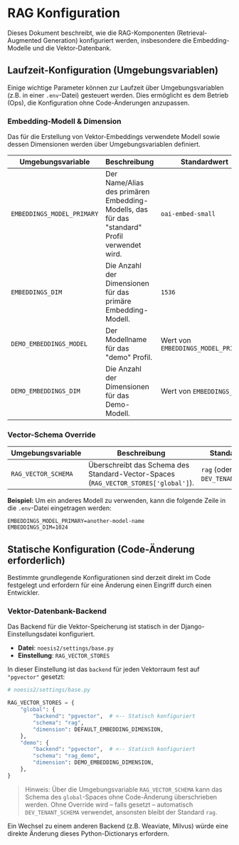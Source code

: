 # RAG Konfiguration

Dieses Dokument beschreibt, wie die RAG-Komponenten (Retrieval-Augmented Generation) konfiguriert werden, insbesondere die Embedding-Modelle und die Vektor-Datenbank.

## Laufzeit-Konfiguration (Umgebungsvariablen)

Einige wichtige Parameter können zur Laufzeit über Umgebungsvariablen (z.B. in einer `.env`-Datei) gesteuert werden. Dies ermöglicht es dem Betrieb (Ops), die Konfiguration ohne Code-Änderungen anzupassen.

### Embedding-Modell & Dimension

Das für die Erstellung von Vektor-Embeddings verwendete Modell sowie dessen Dimensionen werden über Umgebungsvariablen definiert.

| Umgebungsvariable          | Beschreibung                                                                 | Standardwert                  |
| -------------------------- | ----------------------------------------------------------------------------- | ----------------------------- |
| `EMBEDDINGS_MODEL_PRIMARY` | Der Name/Alias des primären Embedding-Modells, das für das "standard" Profil verwendet wird. | `oai-embed-small`             |
| `EMBEDDINGS_DIM`           | Die Anzahl der Dimensionen für das primäre Embedding-Modell.                  | `1536`                        |
| `DEMO_EMBEDDINGS_MODEL`    | Der Modellname für das "demo" Profil.                                        | Wert von `EMBEDDINGS_MODEL_PRIMARY` |
| `DEMO_EMBEDDINGS_DIM`      | Die Anzahl der Dimensionen für das Demo-Modell.                              | Wert von `EMBEDDINGS_DIM`     |

### Vector-Schema Override

| Umgebungsvariable   | Beschreibung                                                                                 | Standardwert |
| ------------------- | --------------------------------------------------------------------------------------------- | ------------ |
| `RAG_VECTOR_SCHEMA` | Überschreibt das Schema des Standard-Vector-Spaces (`RAG_VECTOR_STORES['global']`).            | `rag` (oder Wert von `DEV_TENANT_SCHEMA`) |

**Beispiel:**
Um ein anderes Modell zu verwenden, kann die folgende Zeile in die `.env`-Datei eingetragen werden:
```
EMBEDDINGS_MODEL_PRIMARY=another-model-name
EMBEDDINGS_DIM=1024
```

## Statische Konfiguration (Code-Änderung erforderlich)

Bestimmte grundlegende Konfigurationen sind derzeit direkt im Code festgelegt und erfordern für eine Änderung einen Eingriff durch einen Entwickler.

### Vektor-Datenbank-Backend

Das Backend für die Vektor-Speicherung ist statisch in der Django-Einstellungsdatei konfiguriert.

- **Datei**: `noesis2/settings/base.py`
- **Einstellung**: `RAG_VECTOR_STORES`

In dieser Einstellung ist das `backend` für jeden Vektorraum fest auf `"pgvector"` gesetzt:

```python
# noesis2/settings/base.py

RAG_VECTOR_STORES = {
    "global": {
        "backend": "pgvector",  # <-- Statisch konfiguriert
        "schema": "rag",
        "dimension": DEFAULT_EMBEDDING_DIMENSION,
    },
    "demo": {
        "backend": "pgvector",  # <-- Statisch konfiguriert
        "schema": "rag_demo",
        "dimension": DEMO_EMBEDDING_DIMENSION,
    },
}
```

> Hinweis: Über die Umgebungsvariable `RAG_VECTOR_SCHEMA` kann das Schema des `global`-Spaces ohne Code-Änderung überschrieben werden. Ohne Override wird – falls gesetzt – automatisch `DEV_TENANT_SCHEMA` verwendet, ansonsten bleibt der Standard `rag`.

Ein Wechsel zu einem anderen Backend (z.B. Weaviate, Milvus) würde eine direkte Änderung dieses Python-Dictionarys erfordern.
